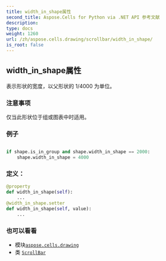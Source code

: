 ```yaml
---
title: width_in_shape属性
second_title: Aspose.Cells for Python via .NET API 参考文献
description:
type: docs
weight: 1260
url: /zh/aspose.cells.drawing/scrollbar/width_in_shape/
is_root: false
---
```

## width_in_shape属性

表示形状的宽度，以父形状的 1/4000 为单位。

### 注意事项

仅当此形状位于组或图表中时适用。

### 例子

```python

if shape.is_in_group and shape.width_in_shape == 2000:
    shape.width_in_shape = 4000

```
### 定义：
```python
@property
def width_in_shape(self):
    ...
@width_in_shape.setter
def width_in_shape(self, value):
    ...
```

### 也可以看看
* 模块[`aspose.cells.drawing`](../../)
* 类 [`ScrollBar`](/cells/python-net/zh/aspose.cells.drawing/scrollbar)
